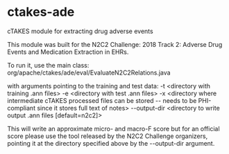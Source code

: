 # ctakes-ade
cTAKES module for extracting drug adverse events

This module was built for the N2C2 Challenge: 2018 Track 2: Adverse Drug Events and Medication Extraction in EHRs.

To run it, use the main class:
org/apache/ctakes/ade/eval/EvaluateN2C2Relations.java

with arguments pointing to the training and test data:
-t
<directory with training .ann files>
-e
<directory with test .ann files>
-x
<directory where intermediate cTAKES processed files can be stored -- needs to be PHI-compliant since it stores full text of notes>
--output-dir
<directory to write output .ann files [default=n2c2]>

This will write an approximate micro- and macro-F score but for an official score please use the tool released by the N2C2 Challenge organizers, pointing it at the directory specified above by the --output-dir argument.
